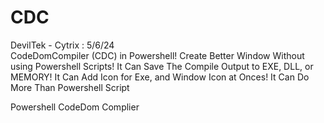 # CDC

DevilTek - Cytrix : 5/6/24   
CodeDomCompiler (CDC) in Powershell!
Create Better Window Without using Powershell Scripts!
It Can Save The Compile Output to EXE, DLL, or MEMORY!
It Can Add Icon for Exe, and Window Icon at Onces!
It Can Do More Than Powershell Script

Powershell CodeDom Complier
